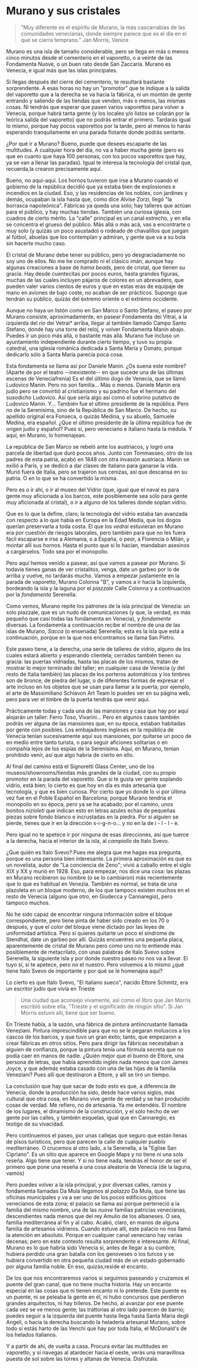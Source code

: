 # Murano y sus cristales

> "Muy diferente es el espíritu de Murano, la más cascarrabias de las
> comunidades venecianas, donde siempre parece que es el día en el que
> se cierra temprano." Jan Morris, Venice

Murano es una isla de tamaño considerable, pero se llega en más o menos cinco minutos desde el cementerio en el vaporetto, o a veinte de las Fondamenta Nuove, o un buen rato desde San Zaccaria. Murano es Venecia, e igual más que las islas principales. 

Si llegas después del cierre del cementerio, te resultará bastante sorprendente. A esas horas no hay un "promotor" que te indique a la salida del vaporetto que a la derecha se va hacia la fábrica, ni un montón de gente entrando y saliendo de las tiendas que venden, más o menos, las mismas cosas. Ni tendrás que esperar que pasen varios vaporettos para volver a Venecia, porque habrá tanta gente (y los locales y/o listos se colarán por la teórica salida del vaporetto) que no podrás entrar el primero. Tardarás igual lo mismo, porque hay pocos vaporettos por la tarde, pero al menos lo harás esperando tranquilamente en una parada flotante donde podrás sentarte.

¿Por qué ir a Murano? Bueno, puede que desees escaparte de las multitudes. A cualquier hora del día, no va a haber mucha gente (pero es que en cuanto que haya 100 personas, con los pocos vaporettos que hay, ya se van a llenar las paradas). Igual te interesa la tecnología del cristal que, recuerda,la crearon precisamente aquí.

Bueno, no aquí-aquí. Los hornos tuvieron que irse a Murano cuando el gobierno de la república decidió que ya estaba bien de explosiones e incendios en la ciudad. Eso, y las residencias de los nobles, con jardines y demás, ocupaban la isla hasta que, como dice Alvise Zorzi, llegó "la borrasca napoleónica". Fábricas ya queda una solo; hay talleres que actúan para el público, y hay muchas tiendas. También una curiosa iglesia, con cuadros de cierto mérito. La "calle" principal es un canal estrecho, y en ella se concentra el grueso del público. Más allá o más acá, vas a encontrarte o muy solo (y quizás un poco asustado) o rodeado de chavalillos que juegan al fútbol, abuelas que los contemplan y admiran, y gente que va a su bola sin hacerte mucho caso.

El cristal de Murano debe tener su público, pero yo desgraciadamente no soy uno de ellos. No me he comprado ni el clásico imán, aunque hay algunas creaciones a base de *hama beads*, pero de cristal, que tienen su gracia. Hay desde cuentecitas por pocos euros, hasta grandes figuras, muchas de las cuales incluyen pájaros de colores en un abrevadero, que pueden valer varios cientos de euros y que en estas eras de equipaje de mano en aviones de bajo coste, no acaban de ser prácticos. Supongo que tendrán su público, quizás del extremo oriente o el extremo occidente.

Aunque no haya un listón como en San Marco o Santo Stefano, el paseo por Murano consiste, aproximadamente, en pasear Fondamenta dei Vitrai,
a la izquierda del *rio* dei Vetrai* arriba, llegar al también llamado Campo Santo Stefano, donde hay una torre del reloj, y volver Fondamenta Manin abajo. Puedes ir un poco más allá, o bastante más allá. Murano fue incluso un ayuntamiento independiente durante cierto tiempo, y tuvo su propia catedral, una iglesia románica dedicada a Santa María y Donato, porque dedicarlo sólo a Santa María parecía poca cosa.

Esta fondamenta se llama así por Daniele Manin. ¿Os suena este nombre?
(Aparte de por el teatro --inexistente-- en que sucede una de las
últimas escenas de Veneciafrenia) Es el del último dogo de Venecia,
que se llamó Ludovico Manin. Pero no son familia... Más o
menos. Daniele Manin era judío pero se convirtió al cristianismo y su
padrino fue el hermano del susodicho Ludovico. Así que sería algo así
como el sobrino putativo de Ludovico Manin. Y... También fue el último
presidente de la república. Pero no de la Serenísima, sino de la
República de San Marco. De hecho, su apellido original era Fonseca, o
quizás Medina, y su abuelo, Samuele Medina, era español. ¿Que el
último presidente de la última república fue de origen judío y
español? Pues sí, pero veneciano e italiano hasta la médula. Y aquí,
en Murano, lo homenajean.

La república de San Marco se rebeló ante los austriacos, y logró una parcela de libertad que duró pocos años. Junto con Tommasseo, otro de los padres de esta patria, acabó en 1848 con otra invasión austríaca. Manin se exilió a París, y se dedicó a dar clases de italiano para ganarse la vida. Murió fuera de Italia, pero se trajeron sus cenizas, así que descansa en su patria. O en lo que se ha convertido la misma.

Pero es o ir ahí, o ir al museo del Vidrio (que, igual que el naval es para gente muy aficionada a los barcos, este posiblemente sea sólo para gente muy aficionada al cristal), o ir a alguno de los talleres donde soplan vidrio.

Que es lo que la define, claro; la tecnología del vidrio estaba tan avanzada con respecto a lo que había en Europa en la Edad Media, que los dogos querían preservarla a toda costa. El que los *vedrai* estuvieran en Murano era por cuestión de riesgos laborales, pero también para que no les fuera fácil escaparse e irse a Alemania, o a España, o peor, a Florencia o Milán, y montar allí sus hornos. Hasta el punto que si lo hacían, mandaban asesinos a cargárselos. Todo sea por el monopolio.

Pero aquí hemos venido a pasear, así que vamos a pasear por Murano. Si todavía tienes ganas de ver cristalitos, venga, date un garbeo por lo de arriba y vuelve, no tardarás mucho. Vamos a empezar justamente en la parada de vaporetto, Murano Colonna "B", y vamos a ir hacia la izquierda, bordeando la isla y la laguna por el *piazzale* Calle Colonna y a continuación por la *fondamenta* Serenella.

Como vemos, Murano repite los patrones de la isla principal de Venezia: un solo piazzale, que es un nudo de comunicaciones (y que, la verdad, es más pequeño que casi todas las fondamenta en Venecia), y *fondamente* diversas. La fondamenta a continuación recibe el nombre de una de las islas de Murano, *Sacca* (o ensenada) Serenella; esta es la isla que está a continuación, porque en la que nos encontramos se llama San Pietro.

Este paseo tiene, a la derecha, una serie de talleres de vidrio, alguno de los cuales estará abierto y esperando clientela; cerrados también tienen su gracia: las puertas vidriadas, hasta las placas de los mismos, tratan de mostrar lo mejor terminado del taller; en cualquier casa de Venecia (y del resto de Italia también) las placas de los porteros automáticos y los timbres son de bronce, de piedra del lugar, o de diferentes formas de expresar el arte incluso en los objetos que se usan para llamar a la puerta; por ejemplo, el arte de Massimiliano Schiavon Art Team lo puedes ver en su página web, pero para ver el timbre de la puerta tendrás que venir aquí.

Prácticamente todas y cada una de las mansiones y casa que hay por aquí alojarán un taller: Ferro Toso, Vivarini... Pero en algunos casos también podrás ver alguna de las mansiones que, en su época, estaban habitadas por gente con posibles. Los embajadores ingleses en la república de Venecia tenían sucesivamente aquí sus mansiones, por quitarse un poco de en medio entre tanto turista, o para seguir aficiones solitarias o en compañía lejos de los espías de la Serenísima. Aquí, en Murano, tenían prohibido venir, así que algo habría de cierto en ello.

Al final del camino está el Signoretti Glass Center, uno de los
museos/showrooms/tiendas más grandes de la ciudad, con su propio
promotor en la parada del vaporetto. Que si te gusta ver gente
soplando vidrio, está bien; lo cierto es que hoy en día es más
artesanía que tecnología, y que es bien curiosa. Por cierto que yo
donde lo vi por última vez fue en el Poble Español en Barcelona;
porque Murano tendría el monopolio en su época, pero ya se ha acabado;
por el camino, unos bonitos *nizioleti* que indican esto en letras
azules echas de pequeñas piezas sobre fondo blanco e incrustadas en la
piedra. Por si alguien se pierde, tienes que ir en la dirección
s-i-g-n-o... y no en la de i - l - l - e.

Pero igual no te apetece ir por ninguna de esas direcciones, así que tuerce a la derecha, hacia el interior de la isla, al *campiello* de Italo Svevo.

¿Que quién es Italo Svevo? Pues me alegra que me hagas esa pregunta,
porque es una persona bien interesante. La primera aproximación es que
es un novelista, autor de "La conciencia de Zeno"; vivió a caballo
entre el siglo XIX y XX y murió en 1928. Eso, para empezar, nos dice
una cosa: las plazas en Murano recibieron su nombre (o se lo
cambiaron) más recientemente que lo que es habitual en
Venezia. También es normal, se trata de una plazoleta en un bloque
moderno, de los que tampoco existen muchos en el resto de Venecia
(alguno que otro, en Giudecca y Cannaregio), pero tampoco muchos.

No he sido capaz de encontrar ninguna información sobre el bloque
correspondiente, pero tiene pinta de haber sido creado en los 70 o
después, y que el color del bloque viene dictado por las leyes de
uniformidad artística. Pero si quieres quitarte un poco el síndrome de
Stendhal, date un garbeo por allí. Quizás encuentres una pequeña
placa, aparentemente de cristal de Murano pero como uno no lo entiende
más posiblemente de metacrilato, con unas palabras de Italo Svevo
sobre Serenella, la siguiente isla y por donde nuestro paseo *no* nos
va a llevar. El tuyo sí, si te apetece, pero no el nuestro. Pero
volvemos a lo mismo ¿qué tiene Italo Svevo de importante y por qué se
le homenajea aquí?

Lo cierto es que Italo Svevo, "El italiano sueco", nacido Ettore Schmitz, era un escritor judío que vivía en Trieste

> Una ciudad que aconsejo vivamente, así como el libro que Jan Morris escribió sobre ella, "Trieste y el significado de ningún sitio". Si Jan Morris estuvo allí, tiene que ser bueno.

En Trieste había, a la sazón, una fábrica de pintura antiincrustante llamada Veneziani. Pintura imprescindible para que no se le pegaran moluscos a los cascos de los barcos, y que tuvo un gran éxito; tanto, que empezaron a crear fábricas en otros sitios. Pero para dirigir las fábricas necesitaban a alguien de confianza, porque la pintura tenía una fórmula secreta que no podía caer en manos de nadie. ¿Quién mejor que el bueno de Ettore, una persona de letras, que había aprendido inglés nada menos que con James Joyce, y que además estaba casado con una de las hijas de la familia Veneziani? Pues allí que destinaron a Ettore, y allí se tiró un tiempo.

La conclusión que hay que sacar de todo esto es que, a diferencia de Venecia, donde la producción ha sido, desde hace varios siglos, más cultural que otra cosa, en Murano vive gente de verdad y se han producido cosas de verdad. Me refiero, no de artesanía. Ya me entendéis. El nombre de los lugares, el dinamismo de la construcción, y el sólo hecho de ver gente por las calles, y también esquelas, igual que en Cannaregio, es testigo de su vivacidad.

Pero continuemos el paseo, por unas callejas que seguro que están llenas de pisos turísticos, pero que parecen la calle de cualquier pueblo mediterráneo. O crucemos al otro lado, a la Serenella, a la "Eglise San Cipriano". Es un sitio que aparece en Google Maps y no tiene ni una sola reseña. Algo tiene que tener. Y si no tiene nada, tendrás el honor de ser el primero que pone una reseña a una cosa aleatoria de Venecia (de la laguna, vamos)

Pero puedes volver a la isla principal, y por diversas calles, ramos y
fondamenta llamadas Da Mula llegamos al *palazzo* Da Mula, que tiene
las oficinas municipales y va a ser uno de los pocos edificios góticos
venecianos de esta zona; el palacio se llama así porque perteneció a
la familia del mismo nombre, una de las *nuove* familias patricias
venecianas, descendientes nada menos que del rey Amulio de los
albaneses. O sea, familia mediterránea al fin y al cabo. Acabó, claro,
en manos de alguna familia de artesanos vidrieros. Cuando estuve allí,
este palacio no nos llamó la atención en absoluto. Porque en cualquier
canal veneciano hay varias decenas; pero en este contexto resulta
sorprendente e interesante. Al final, Murano es lo que habría sido
Venecia si, antes de llegar a su cumbre, hubiera perdido una gran
batalla con los genoveses o los turcos y se hubiera convertido en otra
pequeña ciudad más de un estado gobernado por alguna familia noble. En
eso, quizás,reside el encanto.

De los que nos encontraremos varios si seguimos paseando y cruzamos el
puente del gran canal, que no tiene mucha historia. Hay un encanto
especial en las cosas que ni tienen encanto ni lo pretende. Este
puente es un puente, ni se peleaba la gente en él, ni hubo concursos
que perdieron grandes arquitectos, ni hay trileros. De hecho, al
avanzar por ese puente cada vez se ve menos gente; las trattorias al
otro lado parecen de barrio; puedes seguir a la izquierda del puente
hasta llega hasta Santa Maria degli Angeli, o hacia la derecha
buscando la heladería artesanal Murano, sobre todo si estás harto de
las Venchi que hay por toda Italia, el McDonald's de los helados
italianos.

Y a partir de ahí, de vuelta a casa. Procura evitar las multitudes en
vaporetto, y si navegas al atardecer hacia el oeste, verás una
maravillosa puesta de sol sobre las torres y altanas de
Venecia. Disfrútala.

